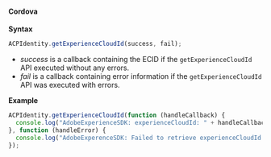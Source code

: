 #### Cordova

**Syntax**

```jsx
ACPIdentity.getExperienceCloudId(success, fail);
```

* _success_ is a callback containing the ECID if the `getExperienceCloudId` API executed without any errors.
* _fail_ is a callback containing error information if the `getExperienceCloudId` API was executed with errors.

**Example**

```jsx
ACPIdentity.getExperienceCloudId(function (handleCallback) {
  console.log("AdobeExperienceSDK: experienceCloudId: " + handleCallback)
}, function (handleError) {
  console.log("AdobeExperenceSDK: Failed to retrieve experienceCloudId : " + handleError);
});
```